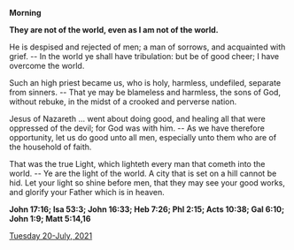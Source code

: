 **Morning**

**They are not of the world, even as I am not of the world.**
 
He is despised and rejected of men; a man of sorrows, and acquainted with grief. -- In the world ye shall have tribulation: but be of good cheer; I have overcome the world.
 
Such an high priest became us, who is holy, harmless, undefiled, separate from sinners. -- That ye may be blameless and harmless, the sons of God, without rebuke, in the midst of a crooked and perverse nation.
 
Jesus of Nazareth ... went about doing good, and healing all that were oppressed of the devil; for God was with him. -- As we have therefore opportunity, let us do good unto all men, especially unto them who are of the household of faith.
 
That was the true Light, which lighteth every man that cometh into the world. -- Ye are the light of the world. A city that is set on a hill cannot be hid. Let your light so shine before men, that they may see your good works, and glorify your Father which is in heaven.  

**John 17:16; Isa 53:3; John 16:33; Heb 7:26; Phl 2:15; Acts 10:38; Gal 6:10; John 1:9; Matt 5:14,16**

[Tuesday 20-July, 2021](https://t.me/daily_light)
